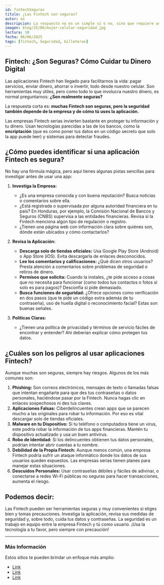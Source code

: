 ```yaml
---
id: fintechSeguras
titulo: ¿Las Fintech son seguras?
autor: as
descripcion: La respuesta no es un simple sí o no, sino que requiere un análisis matizado. En general, muchas Fintech implementan robustas medidas de seguridad, a menudo a la par o incluso superando a las de instituciones financieras tradicionales. No obstante, como cualquier servicio digital que maneja información sensible y transacciones financieras, conllevan ciertos riesgos inherentes.El primer paso siempre será verificar la procedencia de la aplicación, la procedencia, reputación y respaldo de la empresa detrás de la aplicación, que este verificada y debidamente registrada.
imagen: blog/25/06/mujer-celular-seguridad.jpg
lectura: 10
fecha: 06/06/2025
tags: [fintech, Seguridad, billeteras]
---
```


## Fintech: ¿Son Seguras? Cómo Cuidar tu Dinero Digital

Las aplicaciones Fintech han llegado para facilitarnos la vida: pagar servicios, enviar dinero, ahorrar o invertir, todo desde nuestro celular. Son herramientas muy útiles, pero como todo lo que involucra nuestro dinero, es normal preguntarnos: **¿Son realmente seguras?**

La respuesta corta es: **muchas Fintech son seguras, pero la seguridad también depende de la empresa y de cómo tú uses la aplicación.**

Las empresas Fintech serias invierten bastante en proteger tu información y tu dinero. Usan tecnologías parecidas a las de los bancos, como la **encriptación** (que es como poner tus datos en un código secreto que solo la app puede leer) y sistemas para detectar fraudes.

## **¿Cómo puedes identificar si una aplicación Fintech es segura?**

No hay una fórmula mágica, pero aquí tienes algunas pistas sencillas para investigar antes de usar una app:

1.  **Investiga la Empresa:**
    * ¿Es una empresa conocida y con buena reputación? Busca noticias o comentarios sobre ella.
    * ¿Está registrada o supervisada por alguna autoridad financiera en tu país? En Honduras, por ejemplo, la Comisión Nacional de Bancos y Seguros (CNBS) supervisa a las entidades financieras. Revisa si la Fintech menciona algún tipo de regulación o registro.
    * ¿Tienen una página web con información clara sobre quiénes son, dónde están ubicados y cómo contactarlos?

2.  **Revisa la Aplicación:**
    * **Descarga solo de tiendas oficiales:** Usa Google Play Store (Android) o App Store (iOS). Evita descargarla de enlaces desconocidos.
    * **Lee los comentarios y calificaciones:** ¿Qué dicen otros usuarios? Presta atención a comentarios sobre problemas de seguridad o retiros de dinero.
    * **Permisos que solicita:** Cuando la instales, ¿te pide acceso a cosas que no necesita para funcionar (como todos tus contactos o fotos si solo es para pagos)? Desconfía si pide demasiado.
    * **Busca funciones de seguridad:** ¿Ofrece opciones como verificación en dos pasos (que te pide un código extra además de tu contraseña), uso de huella digital o reconocimiento facial? Estas son buenas señales.

3.  **Políticas Claras:**
    * ¿Tienen una política de privacidad y términos de servicio fáciles de encontrar y entender? Ahí deberían explicar cómo protegen tus datos.

## **¿Cuáles son los peligros al usar aplicaciones Fintech?**

Aunque muchas son seguras, siempre hay riesgos. Algunos de los más comunes son:

1.  **Phishing:** Son correos electrónicos, mensajes de texto o llamadas falsas que intentan engañarte para que des tus contraseñas o datos personales, haciéndose pasar por la Fintech. Nunca hagas clic en enlaces sospechosos ni des tus claves.
2.  **Aplicaciones Falsas:** Ciberdelincuentes crean apps que se parecen mucho a las originales para robar tu información. Por eso es vital descargar solo de tiendas oficiales.
3.  **Malware en tu Dispositivo:** Si tu teléfono o computadora tiene un virus, este podría robar la información de tus apps financieras. Mantén tu dispositivo actualizado y usa un buen antivirus.
4.  **Robo de Identidad:** Si los delincuentes obtienen tus datos personales, podrían intentar abrir cuentas a tu nombre.
5.  **Debilidad de la Propia Fintech:** Aunque menos común, una empresa Fintech podría sufrir un ataque informático donde los datos de sus usuarios queden expuestos. Las empresas serias tienen planes para manejar estas situaciones.
6.  **Descuidos Personales:** Usar contraseñas débiles y fáciles de adivinar, o conectarse a redes Wi-Fi públicas no seguras para hacer transacciones, aumenta el riesgo.

## **Podemos decir:**

Las Fintech pueden ser herramientas seguras y muy convenientes si eliges bien y tomas precauciones. Investiga la aplicación, revisa sus medidas de seguridad y, sobre todo, cuida tus datos y contraseñas. La seguridad es un trabajo en equipo entre la empresa Fintech y tú como usuario. ¡Usa la tecnología a tu favor, pero siempre con precaución!

---

### Más Información
Estos sitios te pueden brindar un enfoque más amplio:
- [Link]()
- [Link]()
- [Link]()